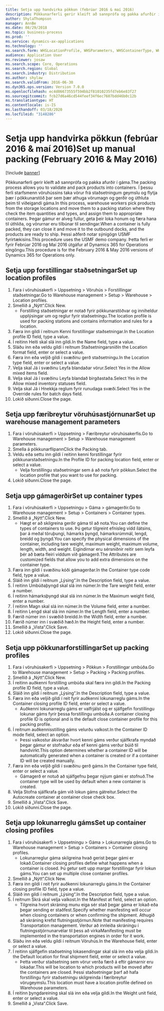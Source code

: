 ```yaml
---
title: Setja upp handvirka pökkun (febrúar 2016 & maí 2016)
description: Pökkunarferli gerir kleift að sannprófa og pakka afurðir í gáma.
author: ShylaThompson
manager: AnnBe
ms.date: 08/29/2018
ms.topic: business-process
ms.prod: ''
ms.service: dynamics-ax-applications
ms.technology: ''
ms.search.form: WHSLocationProfile, WHSParameters, WHSContainerType, WHSPackProfile, WHSCloseContainerProfile, InventLocationIdLookup, UnitOfMeasureLookup
audience: Application User
ms.reviewer: josaw
ms.search.scope: Core, Operations
ms.search.region: Global
ms.search.industry: Distribution
ms.author: shylaw
ms.search.validFrom: 2016-06-30
ms.dyn365.ops.version: Version 7.0.0
ms.openlocfilehash: ec4d86673555f594bb2f81010235fd7eb6e83f27
ms.sourcegitcommit: fcb27d6a46cd544feef34f6ec7607bdd46b0c12b
ms.translationtype: HT
ms.contentlocale: is-IS
ms.lasthandoff: 03/18/2020
ms.locfileid: "3148286"
---
```

# <a name="set-up-manual-packing-february-2016--may-2016"></a><span data-ttu-id="7e42c-103">Setja upp handvirka pökkun (febrúar 2016 & maí 2016)</span><span class="sxs-lookup"><span data-stu-id="7e42c-103">Set up manual packing (February 2016 & May 2016)</span></span>

[!include [banner](../../includes/banner.md)]

<span data-ttu-id="7e42c-104">Pökkunarferli gerir kleift að sannprófa og pakka afurðir í gáma.</span><span class="sxs-lookup"><span data-stu-id="7e42c-104">The packing process allows you to validate and pack products into containers.</span></span> <span data-ttu-id="7e42c-105">Í þessu ferli starfsmenn vöruhússins taka vörur frá staðsetningum geymslu og flytja þær í pökkunarstöð þar sem þær athuga vörumagn og gerðir og úthluta þeim til viðeigandi gáma.</span><span class="sxs-lookup"><span data-stu-id="7e42c-105">In this process, warehouse workers pick products from the storage locations and move them to a packing station where they check the item quantities and types, and assign them to appropriate containers.</span></span> <span data-ttu-id="7e42c-106">Þegar gámur er alveg fullur, geta þeir loka honum og færa hana til úthliða, og vörurnar eru tilbúnar til sendingar.</span><span class="sxs-lookup"><span data-stu-id="7e42c-106">When a container is fully packed, they can close it and move it to the outbound docks, and the products are ready to ship.</span></span> <span data-ttu-id="7e42c-107">Þessi aðferð notar sýnigögn USMF fyrirtækisins.</span><span class="sxs-lookup"><span data-stu-id="7e42c-107">This procedure uses the USMF demo company.</span></span> <span data-ttu-id="7e42c-108">Þetta ferli er fyrir Febrúar 2016 og Maí 2016 útgáfur af Dynamics 365 for Operations eingöngu.</span><span class="sxs-lookup"><span data-stu-id="7e42c-108">This procedure is for the February 2016 & May 2016 versions of Dynamics 365 for Operations only.</span></span>


## <a name="set-up-location-profiles"></a><span data-ttu-id="7e42c-109">Setja upp forstillingar staðsetningar</span><span class="sxs-lookup"><span data-stu-id="7e42c-109">Set up location profiles</span></span>
1. <span data-ttu-id="7e42c-110">Fara í vöruhúsakerfi > Uppsetning > Vöruhús > Forstillingar staðsetningar.</span><span class="sxs-lookup"><span data-stu-id="7e42c-110">Go to Warehouse management > Setup > Warehouse > Location profiles.</span></span>
2. <span data-ttu-id="7e42c-111">Smellið á „Nýtt“.</span><span class="sxs-lookup"><span data-stu-id="7e42c-111">Click New.</span></span>
    * <span data-ttu-id="7e42c-112">Forstilling staðsetningar er notað fyrir pökkunarstöðvar og inniheldur upplýsingar um og reglur fyrir staðsetningu.</span><span class="sxs-lookup"><span data-stu-id="7e42c-112">The location profile is used for packing stations and contains information and rules for a location.</span></span>  
3. <span data-ttu-id="7e42c-113">Færa inn gildi í reitnum Kenni forstillingar staðsetningar.</span><span class="sxs-lookup"><span data-stu-id="7e42c-113">In the Location profile ID field, type a value.</span></span>
4. <span data-ttu-id="7e42c-114">Í reitinn Heiti skal slá inn gildi.</span><span class="sxs-lookup"><span data-stu-id="7e42c-114">In the Name field, type a value.</span></span>
5. <span data-ttu-id="7e42c-115">Sláðu inn eða veldu gildi í reitnum Staðsetningarsnið</span><span class="sxs-lookup"><span data-stu-id="7e42c-115">In the Location format field, enter or select a value.</span></span>
6. <span data-ttu-id="7e42c-116">Færa inn eða veljið gildi í svæðinu gerð staðsetningu.</span><span class="sxs-lookup"><span data-stu-id="7e42c-116">In the Location type field, enter or select a value.</span></span>
7. <span data-ttu-id="7e42c-117">Velja skal Já í svæðinu Leyfa blandaðar vörur.</span><span class="sxs-lookup"><span data-stu-id="7e42c-117">Select Yes in the Allow mixed items field.</span></span>
8. <span data-ttu-id="7e42c-118">Velja skal Já í svæðinu Leyfa blandað birgðastaða.</span><span class="sxs-lookup"><span data-stu-id="7e42c-118">Select Yes in the Allow mixed  inventory statuses field.</span></span>
9. <span data-ttu-id="7e42c-119">Velja skal Já í Hnekkja reglum fyrir runudaga svæði.</span><span class="sxs-lookup"><span data-stu-id="7e42c-119">Select Yes in the Override rules for batch days field.</span></span>
10. <span data-ttu-id="7e42c-120">Lokið síðunni.</span><span class="sxs-lookup"><span data-stu-id="7e42c-120">Close the page.</span></span>

## <a name="set-up-warehouse-management-parameters"></a><span data-ttu-id="7e42c-121">Setja upp færibreytur vöruhúsastjórnunar</span><span class="sxs-lookup"><span data-stu-id="7e42c-121">Set up warehouse management parameters</span></span> 
1. <span data-ttu-id="7e42c-122">Fara í vöruhúsakerfi > Uppsetning > Færibreytur vöruhúsakerfis.</span><span class="sxs-lookup"><span data-stu-id="7e42c-122">Go to Warehouse management > Setup > Warehouse management parameters.</span></span>
2. <span data-ttu-id="7e42c-123">Smella á pökkunarflipann</span><span class="sxs-lookup"><span data-stu-id="7e42c-123">Click the Packing tab.</span></span>
3. <span data-ttu-id="7e42c-124">Veldu eða settu inn gildi í reitinn kenni forstillingar fyrir pökkunarstaðsetningu.</span><span class="sxs-lookup"><span data-stu-id="7e42c-124">In the Profile ID for packing location field, enter or select a value.</span></span>
    * <span data-ttu-id="7e42c-125">Velja forstillingu staðsetningar sem á að nota fyrir pökkun.</span><span class="sxs-lookup"><span data-stu-id="7e42c-125">Select the location profile that you want to use for packing.</span></span>  
4. <span data-ttu-id="7e42c-126">Lokið síðunni.</span><span class="sxs-lookup"><span data-stu-id="7e42c-126">Close the page.</span></span>

## <a name="set-up-container-types"></a><span data-ttu-id="7e42c-127">Setja upp gámagerðir</span><span class="sxs-lookup"><span data-stu-id="7e42c-127">Set up container types</span></span>
1. <span data-ttu-id="7e42c-128">Fara í vöruhúsakerfi > Uppsetningu > Gáma > gámagerðir.</span><span class="sxs-lookup"><span data-stu-id="7e42c-128">Go to Warehouse management > Setup > Containers > Container types.</span></span>
2. <span data-ttu-id="7e42c-129">Smellið á „Nýtt“.</span><span class="sxs-lookup"><span data-stu-id="7e42c-129">Click New.</span></span>
    * <span data-ttu-id="7e42c-130">Hægt er að skilgreina gerðir gáma til að nota.</span><span class="sxs-lookup"><span data-stu-id="7e42c-130">You can define the types of containers to use.</span></span> <span data-ttu-id="7e42c-131">Þú getur tilgreint efnisleg vídd ílátsins, þar á meðal töruþungi, hámarks þyngd, hámarksrúmmál, lengd, breidd og þyngd.</span><span class="sxs-lookup"><span data-stu-id="7e42c-131">You can specify the physical dimensions of the container, including tare weight, maximum weight, maximum volume, length, width, and weight.</span></span>  <span data-ttu-id="7e42c-132">Eigindirnar eru sérsniðnir reitir sem leyfa þér að bæta fleiri víddum við gámagerð.</span><span class="sxs-lookup"><span data-stu-id="7e42c-132">The Attributes are customized fields that allow you to add extra dimensions on the container type.</span></span>     
3. <span data-ttu-id="7e42c-133">Færa inn gildi í svæðinu kóði gámagerðar.</span><span class="sxs-lookup"><span data-stu-id="7e42c-133">In the Container type code field, type a value.</span></span>
4. <span data-ttu-id="7e42c-134">Sláið inn gildi í reitnum „Lýsing“.</span><span class="sxs-lookup"><span data-stu-id="7e42c-134">In the Description field, type a value.</span></span>
5. <span data-ttu-id="7e42c-135">Í reitinn Umbúðaþyngd skal slá inn númer.</span><span class="sxs-lookup"><span data-stu-id="7e42c-135">In the Tare weight field, enter a number.</span></span>
6. <span data-ttu-id="7e42c-136">Í reitinn hámarksþyngd skal slá inn númer.</span><span class="sxs-lookup"><span data-stu-id="7e42c-136">In the Maximum weight field, enter a number.</span></span>
7. <span data-ttu-id="7e42c-137">Í reitinn Magn skal slá inn númer.</span><span class="sxs-lookup"><span data-stu-id="7e42c-137">In the Volume field, enter a number.</span></span>
8. <span data-ttu-id="7e42c-138">Í reitinn Lengd skal slá inn númer.</span><span class="sxs-lookup"><span data-stu-id="7e42c-138">In the Length field, enter a number.</span></span>
9. <span data-ttu-id="7e42c-139">Færið númer inn í svæðið breidd.</span><span class="sxs-lookup"><span data-stu-id="7e42c-139">In the Width field, enter a number.</span></span>
10. <span data-ttu-id="7e42c-140">Færið númer inn í svæðið hæð.</span><span class="sxs-lookup"><span data-stu-id="7e42c-140">In the Height field, enter a number.</span></span>
11. <span data-ttu-id="7e42c-141">Smellið á „Vista“.</span><span class="sxs-lookup"><span data-stu-id="7e42c-141">Click Save.</span></span>
12. <span data-ttu-id="7e42c-142">Lokið síðunni.</span><span class="sxs-lookup"><span data-stu-id="7e42c-142">Close the page.</span></span>

## <a name="set-up-packing-profiles"></a><span data-ttu-id="7e42c-143">Setja upp pökkunarforstillingar</span><span class="sxs-lookup"><span data-stu-id="7e42c-143">Set up packing profiles</span></span>
1. <span data-ttu-id="7e42c-144">Fara í vöruhúsakerfi > Uppsetning > Pökkun > Forstillingar umbúða.</span><span class="sxs-lookup"><span data-stu-id="7e42c-144">Go to Warehouse management > Setup > Packing > Packing profiles.</span></span>
2. <span data-ttu-id="7e42c-145">Smellið á „Nýtt“.</span><span class="sxs-lookup"><span data-stu-id="7e42c-145">Click New.</span></span>
3. <span data-ttu-id="7e42c-146">Í reitinn auðkenni forstilling umbúða skal færa inn gildi.</span><span class="sxs-lookup"><span data-stu-id="7e42c-146">In the Packing profile ID field, type a value.</span></span>
4. <span data-ttu-id="7e42c-147">Sláið inn gildi í reitnum „Lýsing“.</span><span class="sxs-lookup"><span data-stu-id="7e42c-147">In the Description field, type a value.</span></span>
5. <span data-ttu-id="7e42c-148">Færa inn eða veljið gildi í reit fyrir auðkenni lokunarreglu gáms.</span><span class="sxs-lookup"><span data-stu-id="7e42c-148">In the Container closing profile ID field, enter or select a value.</span></span>
    * <span data-ttu-id="7e42c-149">Auðkenni lokunarreglu gáms er valfrjálst og er sjálfgefin forstillingu lokunar gáms fyrir þessa forstillingu umbúða.</span><span class="sxs-lookup"><span data-stu-id="7e42c-149">A container closing profile ID is optional and is the default close container profile for this packing profile.</span></span>  
6. <span data-ttu-id="7e42c-150">Í reitnum auðkennisstilling gáms velurðu valkost.</span><span class="sxs-lookup"><span data-stu-id="7e42c-150">In the Container ID mode field, select an option.</span></span>
    * <span data-ttu-id="7e42c-151">Þessi valkostur ákvarðar hvort kenni gáms verður sjálfkrafa myndað þegar gámur er stofnaður eða ef kenni gáms verður búið til handvirkt.</span><span class="sxs-lookup"><span data-stu-id="7e42c-151">This option determines whether a container ID will be automatically generated when a container is created or if a container ID will be created manually.</span></span>  
7. <span data-ttu-id="7e42c-152">Færa inn eða veljið gildi í svæðinu gerð gáms.</span><span class="sxs-lookup"><span data-stu-id="7e42c-152">In the Container type field, enter or select a value.</span></span>
    * <span data-ttu-id="7e42c-153">Gámagerð er notuð að sjálfgefnu þegar nýjum gámi er stofnuð.</span><span class="sxs-lookup"><span data-stu-id="7e42c-153">The container type will be used by default when a new container is created.</span></span>  
8. <span data-ttu-id="7e42c-154">Velja Stofna sjálfkrafa gám við lokun gáms gátreitur.</span><span class="sxs-lookup"><span data-stu-id="7e42c-154">Select the Autocreate container at container close check box.</span></span>
9. <span data-ttu-id="7e42c-155">Smellið á „Vista“.</span><span class="sxs-lookup"><span data-stu-id="7e42c-155">Click Save.</span></span>
10. <span data-ttu-id="7e42c-156">Lokið síðunni.</span><span class="sxs-lookup"><span data-stu-id="7e42c-156">Close the page.</span></span>

## <a name="set-up-container-closing-profiles"></a><span data-ttu-id="7e42c-157">Setja upp lokunarreglu gáms</span><span class="sxs-lookup"><span data-stu-id="7e42c-157">Set up container closing profiles</span></span>
1. <span data-ttu-id="7e42c-158">Fara í vöruhúsakerfi > Uppsetningu > Gáma > Lokunarregla gáms.</span><span class="sxs-lookup"><span data-stu-id="7e42c-158">Go to Warehouse management > Setup > Containers > Container closing profiles.</span></span>
    * <span data-ttu-id="7e42c-159">Lokunarreglur gáma skilgreina hvað gerist þegar gámi er lokað.</span><span class="sxs-lookup"><span data-stu-id="7e42c-159">Container closing profiles define what happens when a container is closed.</span></span> <span data-ttu-id="7e42c-160">Þú getur sett upp margar forstillingar fyrir lokun gáms.</span><span class="sxs-lookup"><span data-stu-id="7e42c-160">You can set up multiple close container profiles.</span></span>       
2. <span data-ttu-id="7e42c-161">Smellið á „Nýtt“.</span><span class="sxs-lookup"><span data-stu-id="7e42c-161">Click New.</span></span>
3. <span data-ttu-id="7e42c-162">Færa inn gildi í reit fyrir auðkenni lokunarreglu gáms.</span><span class="sxs-lookup"><span data-stu-id="7e42c-162">In the Container closing profile ID field, type a value.</span></span>
4. <span data-ttu-id="7e42c-163">Sláið inn gildi í reitnum „Lýsing“.</span><span class="sxs-lookup"><span data-stu-id="7e42c-163">In the Description field, type a value.</span></span>
5. <span data-ttu-id="7e42c-164">Í reitnum Skrá skal velja valkost.</span><span class="sxs-lookup"><span data-stu-id="7e42c-164">In the Manifest at field, select an option.</span></span>
    * <span data-ttu-id="7e42c-165">Tilgreina hvort skráning munu eiga sér stað þegar gáma er lokað eða þegar sending er staðfest.</span><span class="sxs-lookup"><span data-stu-id="7e42c-165">Specify whether manifesting will occur when closing containers or when confirming the shipment.</span></span> <span data-ttu-id="7e42c-166">Athugið að skráning krefst flutningsstjórnun.</span><span class="sxs-lookup"><span data-stu-id="7e42c-166">Note that manifesting requires Transportation management.</span></span> <span data-ttu-id="7e42c-167">Verður að innleiða skráningu í flutningsstjórnunarvélar til þess að virka</span><span class="sxs-lookup"><span data-stu-id="7e42c-167">Manifesting must be implemented in the transportation engines in order for it work.</span></span>  
6. <span data-ttu-id="7e42c-168">Sláðu inn eða veldu gildi í reitnum Vöruhús.</span><span class="sxs-lookup"><span data-stu-id="7e42c-168">In the Warehouse field, enter or select a value.</span></span>
7. <span data-ttu-id="7e42c-169">Í reitinn sjálfgefin staðsetning lokasendingar skal slá inn eða velja gildi.</span><span class="sxs-lookup"><span data-stu-id="7e42c-169">In the Default location for final shipment field, enter or select a value.</span></span>
    * <span data-ttu-id="7e42c-170">Þetta verður staðsetning sem vörur verða færð á eftir gámarnir eru lokaðar.</span><span class="sxs-lookup"><span data-stu-id="7e42c-170">This will be location to which products will be moved after the containers are closed.</span></span> <span data-ttu-id="7e42c-171">Þessi staðsetningar þarf að hafa forstillingu fyrir staðsetningu skilgreinda í færibreytur vörugeymslu.</span><span class="sxs-lookup"><span data-stu-id="7e42c-171">This location must have a location profile defined on Warehouse parameters.</span></span>  
8. <span data-ttu-id="7e42c-172">Í reitinn þyngdareining skal slá inn eða velja gildi.</span><span class="sxs-lookup"><span data-stu-id="7e42c-172">In the Weight unit field, enter or select a value.</span></span>
9. <span data-ttu-id="7e42c-173">Smellið á „Vista“.</span><span class="sxs-lookup"><span data-stu-id="7e42c-173">Click Save.</span></span>

